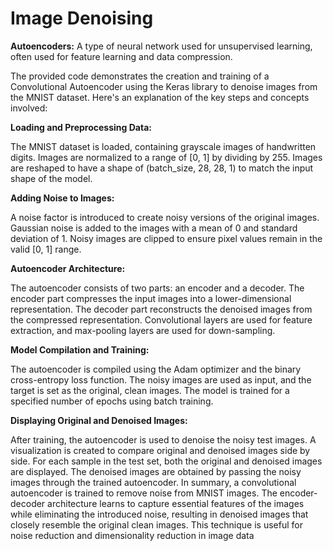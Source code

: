 # **Image Denoising**                                               

**Autoencoders:** A type of neural network used for unsupervised learning, often used for feature learning and data compression.

The provided code demonstrates the creation and training of a Convolutional Autoencoder using the Keras library to denoise images from the MNIST dataset. Here's an explanation of the key steps and concepts involved:

**Loading and Preprocessing Data:**

The MNIST dataset is loaded, containing grayscale images of handwritten digits.
Images are normalized to a range of [0, 1] by dividing by 255.
Images are reshaped to have a shape of (batch_size, 28, 28, 1) to match the input shape of the model.

**Adding Noise to Images:**

A noise factor is introduced to create noisy versions of the original images.
Gaussian noise is added to the images with a mean of 0 and standard deviation of 1.
Noisy images are clipped to ensure pixel values remain in the valid [0, 1] range.

**Autoencoder Architecture:**

The autoencoder consists of two parts: an encoder and a decoder.
The encoder part compresses the input images into a lower-dimensional representation.
The decoder part reconstructs the denoised images from the compressed representation.
Convolutional layers are used for feature extraction, and max-pooling layers are used for down-sampling.

**Model Compilation and Training:**

The autoencoder is compiled using the Adam optimizer and the binary cross-entropy loss function.
The noisy images are used as input, and the target is set as the original, clean images.
The model is trained for a specified number of epochs using batch training.

**Displaying Original and Denoised Images:**

After training, the autoencoder is used to denoise the noisy test images.
A visualization is created to compare original and denoised images side by side.
For each sample in the test set, both the original and denoised images are displayed.
The denoised images are obtained by passing the noisy images through the trained autoencoder.
In summary, a convolutional autoencoder is trained to remove noise from MNIST images. The encoder-decoder architecture learns to capture essential features of the images while eliminating the introduced noise, resulting in denoised images that closely resemble the original clean images. This technique is useful for noise reduction and dimensionality reduction in image data